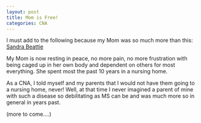 ```yaml
---
layout: post
title: Mom is Free!
categories: CNA
---
```


I must add to the following because my Mom was so much more than this: [Sandra Beattie](https://www.hkfuneralhome.com/en-memorium/sandra-d-beattie)

My Mom is now resting in peace, no more pain, no more frustration with being caged up in her own body and dependent on others for most everything. She spent most the past 10 years in a nursing home.

As a CNA, I told myself and my parents that I would not have them going to a nursing home, never! Well, at that time I never imagined a parent of mine with such a disease so debilitating as MS can be and was much more so in general in years past.

(more to come....)